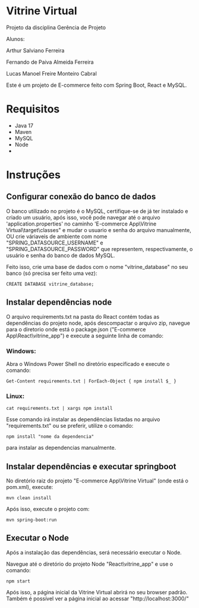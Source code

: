 # Vitrine Virtual

Projeto da disciplina Gerência de Projeto

Alunos:

Arthur Salviano Ferreira

Fernando de Paiva Almeida Ferreira 

Lucas Manoel Freire Monteiro Cabral

  Este é um projeto de E-commerce feito com Spring Boot, React e MySQL.

# Requisitos
- Java 17
- Maven
- MySQL
- Node
- 
# Instruções 

## Configurar conexão do banco de dados
  O banco utilizado no projeto é o MySQL, certifique-se de já ter instalado e criado um usuário, após isso, você pode navegar até o arquivo 'application.properties' no caminho
'E-commerce App\Vitrine Virtual\target\classes" e mudar o usuario e senha do arquivo manualmente,
 OU 
 crie váriaveis de ambiente com nome "SPRING_DATASOURCE_USERNAME" e "SPRING_DATASOURCE_PASSWORD" que representem, respectivamente, o usuário e senha do banco de dados MySQL.

 Feito isso, crie uma base de dados com o nome "vitrine_database" no seu banco (só precisa ser feito uma vez):
   ```
CREATE DATABASE vitrine_database;
   ```
  
## Instalar dependências node
O arquivo requirements.txt na pasta do React contém todas as dependências do projeto node, após descompactar o arquivo zip, navegue para o
diretorio onde está o package.json ("E-commerce App\React\vitrine_app") e execute a seguinte linha de comando:

### Windows:
  Abra o Windows Power Shell no diretório especificado e execute o comando:
  ```
  Get-Content requirements.txt | ForEach-Object { npm install $_ }
  ```

### Linux:
  ```
  cat requirements.txt | xargs npm install
  ```

Esse comando irá instalar as dependências listadas no arquivo "requirements.txt" ou se preferir, utilize o comando: 
  ```
  npm install "nome da dependencia"
  ```
para instalar as dependencias manualmente.

## Instalar dependências e executar springboot
No diretório raiz do projeto "E-commerce App\Vitrine Virtual" (onde está o pom.xml), execute:
  ```
  mvn clean install
  ```
Após isso, execute o projeto com:
  ```
  mvn spring-boot:run
  ```

## Executar o Node

Após a instalação das dependências, será necessário executar o Node.

Navegue até o diretório do projeto Node "React\vitrine_app" e use o comando:
  ```
  npm start
  ```

Após isso, a página inicial da Vitrine Virtual abrirá no seu browser padrão. Também é possível ver a página inicial ao acessar "http://localhost:3000/"
  


